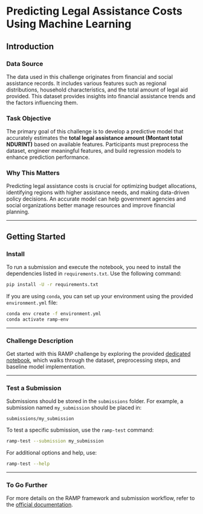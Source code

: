 # Predicting Legal Assistance Costs Using Machine Learning

## Introduction

### Data Source

The data used in this challenge originates from financial and social assistance records. It includes various features such as regional distributions, household characteristics, and the total amount of legal aid provided. This dataset provides insights into financial assistance trends and the factors influencing them.

### Task Objective

The primary goal of this challenge is to develop a predictive model that accurately estimates the **total legal assistance amount (Montant total NDURINT)** based on available features. Participants must preprocess the dataset, engineer meaningful features, and build regression models to enhance prediction performance.

### Why This Matters

Predicting legal assistance costs is crucial for optimizing budget allocations, identifying regions with higher assistance needs, and making data-driven policy decisions. An accurate model can help government agencies and social organizations better manage resources and improve financial planning.

---

## Getting Started

### Install

To run a submission and execute the notebook, you need to install the dependencies listed in `requirements.txt`. Use the following command:

```bash
pip install -U -r requirements.txt
```

If you are using `conda`, you can set up your environment using the provided `environment.yml` file:

```bash
conda env create -f environment.yml
conda activate ramp-env
```

---

### Challenge Description

Get started with this RAMP challenge by exploring the provided
[dedicated notebook](submissions/starting_kit/estimator.py), which walks through the dataset, preprocessing steps, and baseline model implementation.

---

### Test a Submission

Submissions should be stored in the `submissions` folder. For example, a submission named `my_submission` should be placed in:

```
submissions/my_submission
```

To test a specific submission, use the `ramp-test` command:

```bash
ramp-test --submission my_submission
```

For additional options and help, use:

```bash
ramp-test --help
```

---

### To Go Further

For more details on the RAMP framework and submission workflow, refer to the
[official documentation](https://paris-saclay-cds.github.io/ramp-docs/ramp-workflow/stable/using_kits.html).
